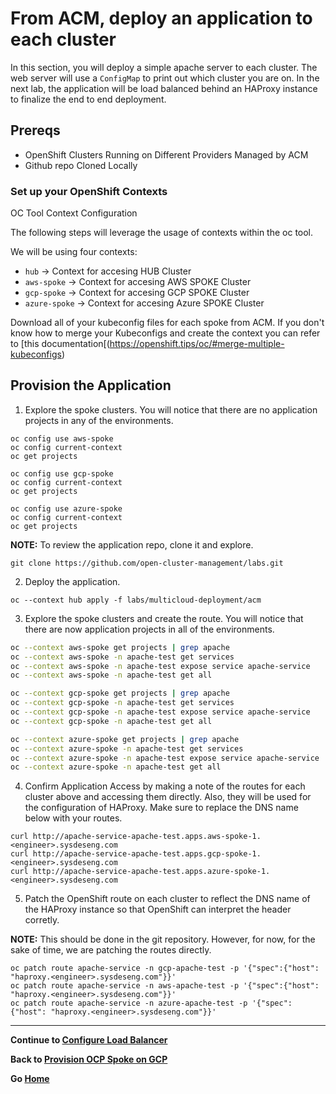 # From ACM, deploy an application to each cluster

In this section, you will deploy a simple apache server to each cluster. The web server will use a `ConfigMap` to print out which cluster you are on. In the next lab, the application will be load balanced behind an HAProxy instance to finalize the end to end deployment.

## Prereqs
* OpenShift Clusters Running on Different Providers Managed by ACM
* Github repo Cloned Locally

### Set up your OpenShift Contexts

OC Tool Context Configuration

The following steps will leverage the usage of contexts within the oc tool.

We will be using four contexts:

* `hub` -> Context for accesing HUB Cluster
* `aws-spoke` -> Context for accesing AWS SPOKE Cluster
* `gcp-spoke` -> Context for accesing GCP SPOKE Cluster
* `azure-spoke` -> Context for accesing Azure SPOKE Cluster

Download all of your kubeconfig files for each spoke from ACM. If you don't know how to merge your Kubeconfigs and create the context you can refer to [this documentation[(https://openshift.tips/oc/#merge-multiple-kubeconfigs)

## Provision the Application

1. Explore the spoke clusters. You will notice that there are no application projects in any of the environments.

``` 
oc config use aws-spoke
oc config current-context
oc get projects

oc config use gcp-spoke
oc config current-context
oc get projects

oc config use azure-spoke
oc config current-context
oc get projects
``` 

**NOTE:** To review the application repo, clone it and explore.

```
git clone https://github.com/open-cluster-management/labs.git
```

2. Deploy the application.

```
oc --context hub apply -f labs/multicloud-deployment/acm
```

3. Explore the spoke clusters and create the route. You will notice that there are now application projects in all of the environments.

```bash 
oc --context aws-spoke get projects | grep apache
oc --context aws-spoke -n apache-test get services
oc --context aws-spoke -n apache-test expose service apache-service
oc --context aws-spoke -n apache-test get all

oc --context gcp-spoke get projects | grep apache
oc --context gcp-spoke -n apache-test get services
oc --context gcp-spoke -n apache-test expose service apache-service
oc --context gcp-spoke -n apache-test get all

oc --context azure-spoke get projects | grep apache
oc --context azure-spoke -n apache-test get services
oc --context azure-spoke -n apache-test expose service apache-service
oc --context azure-spoke -n apache-test get all
``` 


4. Confirm Application Access by making a note of the routes for each cluster above and accessing them directly. Also, they will be used for the configuration of HAProxy. Make sure to replace the DNS name below with your routes.

```
curl http://apache-service-apache-test.apps.aws-spoke-1.<engineer>.sysdeseng.com
curl http://apache-service-apache-test.apps.gcp-spoke-1.<engineer>.sysdeseng.com
curl http://apache-service-apache-test.apps.azure-spoke-1.<engineer>.sysdeseng.com
```

5. Patch the OpenShift route on each cluster to reflect the DNS name of the HAProxy instance so that OpenShift can interpret the header corretly.

**NOTE:** This should be done in the git repository. However, for now, for the sake of time, we are patching the routes directly.

```
oc patch route apache-service -n gcp-apache-test -p '{"spec":{"host": "haproxy.<engineer>.sysdeseng.com"}}'
oc patch route apache-service -n aws-apache-test -p '{"spec":{"host": "haproxy.<engineer>.sysdeseng.com"}}'
oc patch route apache-service -n azure-apache-test -p '{"spec":{"host": "haproxy.<engineer>.sysdeseng.com"}}'
```

---

**Continue to [Configure Load Balancer](./7.md)**

**Back to [Provision OCP Spoke on GCP](./5.md)**

**Go [Home](../README.md)**
